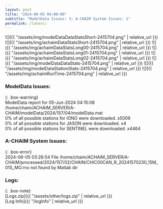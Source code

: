 ```yaml
---
layout: post
title: "2024-06-05 04:00:00"
subtitle: "ModelData Issues: 3; A-CHAIM System Issues: 1"
permalink: /latest/
---
```


![]({{ "/assets/img/modelDataDataStatsShort-2415704.png" | relative_url }})
![]({{ "/assets/img/achaimDataStatsShort-2415704.png" | relative_url }})
![]({{ "/assets/img/achaimDataStatsLong00-2415704.png" | relative_url }})
![]({{ "/assets/img/achaimDataStatsLong01-2415704.png" | relative_url }})
![]({{ "/assets/img/achaimDataStatsLong02-2415704.png" | relative_url }})
![]({{ "/assets/img/modelDataDataStats-2415704.png" | relative_url }})
![]({{ "/assets/img/modelDataStationStats-2415704.png" | relative_url }})
![]({{ "/assets/img/achaimRunTime-2415704.png" | relative_url }})


### ModelData Issues:  
  
{: .box-warning}  
 ModelData report for 05-Jun-2024 04:15:08   
 /home/chaim/ACHAIM_SERVER/A-CHAIM/modelData/2024/157/04/modelData.mat   
 0% of all possible stations for IONO were downloaded. x5009   
 0% of all possible stations for JASON were downloaded. x4   
 0% of all possible stations for SENTINEL were downloaded. x4464   
  
### A-CHAIM System Issues:  
  
{: .box-error}  
2024-06-05 03:26:54 File /home/chaim/ACHAIM_SERVER/A-CHAIM/processed/2024/157/02/CHAIN/CHIC00CAN_R_20241570230_15M_01S_MO.rnx not found by Matlab dir  

### Logs:  
  
{: .box-note}  
[Logs.zip]({{ "/assets/other/logs.zip" | relative_url }})  
[Log Info]({{ "/logInfo" | relative_url }})  
